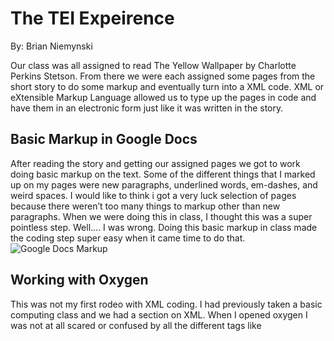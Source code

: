 # The TEI Expeirence

By: Brian Niemynski

Our class was all assigned to read The Yellow Wallpaper by Charlotte Perkins Stetson. From there we were each assigned some pages from the short story to do some markup and eventually turn into a XML code. XML or eXtensible Markup Language allowed us to type up the pages in code and have them in an electronic form just like it was written in the story.
## Basic Markup in Google Docs
After reading the story and getting our assigned pages we got to work doing basic markup on the text. Some of the different things that I marked up on my pages were new paragraphs, underlined words, em-dashes, and weird spaces. I would like to think i got a very luck selection of pages because there weren’t too many things to markup other than new paragraphs. When we were doing this in class, I thought this was a super pointless step. Well.... I was wrong. Doing this basic markup in class made the coding step super easy when it came time to do that.
![Google Docs Markup](https://pbs.twimg.com/media/EvMJsfzVkAE3BlL?format=png&name=small)
## Working with Oxygen
This was not my first rodeo with XML coding. I had previously taken a basic computing class and we had a section on XML. When I opened oxygen I was not at all scared or confused by all the different tags like <title><title/> and <body><body/>. It was nice to know that I had seen this type of program before.
  
  I did have some trouble while doing my coding though. Being that we were given the codes to use in oxygen it was supposed to be as simple as copy and paste. That wasn't always the case for me. Sometimes I had to type out the codes, and with that came user error. While typing the codes my codes were lighting up red signifying that something was wrong. Sometimes it took me awhile to truly figure out my mistake.
  
  ## Conclusion
  I did enjoy doing this assignment. I did have my struggles with it at times, but for the most part it was a fun experience. If I were to be assigned another project or assignment to work with XML again, I would be excited.

